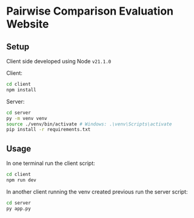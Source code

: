 # Pairwise Comparison Evaluation Website

## Setup

Client side developed using Node `v21.1.0`

Client:

```bash
cd client
npm install
```

Server:

```bash
cd server
py -m venv venv
source ./venv/bin/activate # Windows: .\venv\Scripts\activate
pip install -r requirements.txt
```

## Usage

In one terminal run the client script:

```bash
cd client
npm run dev
```

In another client running the venv created previous run the server script:

```bash
cd server
py app.py
```
